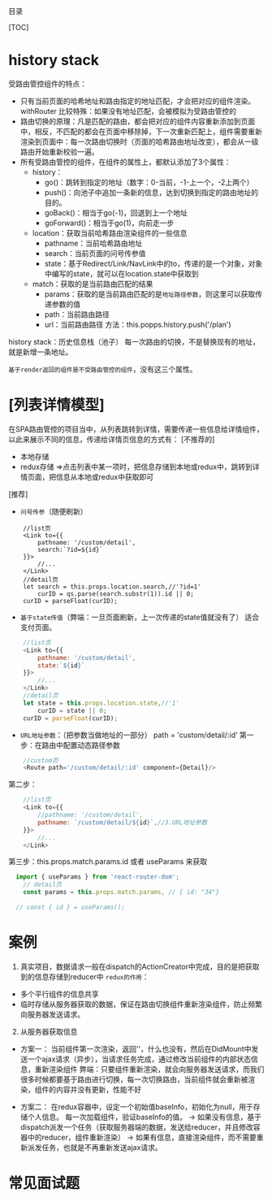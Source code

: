 目录

[TOC]

# history stack
受路由管控组件的特点：
- 只有当前页面的哈希地址和路由指定的地址匹配，才会把对应的组件渲染。
withRouter 比较特殊：如果没有地址匹配，会被模拟为受路由管控的
- 路由切换的原理：凡是匹配的路由，都会把对应的组件内容重新添加到页面中，相反，不匹配的都会在页面中移除掉，下一次重新匹配上，组件需要重新渲染到页面中：每一次路由切换时（页面的哈希路由地址改变），都会从一级路由开始重新校验一遍。
- 所有受路由管控的组件，在组件的属性上，都默认添加了3个属性：		
	+ history：
		- go()：跳转到指定的地址（数字：0-当前，-1-上一个，-2上两个）
		- push()：向池子中追加一条新的信息，达到切换到指定的路由地址的目的。
		- goBack()：相当于go(-1)，回退到上一个地址
		- goForward()：相当于go(1)，向前走一步
	+ location：获取当前哈希路由渲染组件的一些信息 
		- pathname：当前哈希路由地址
		- search：当前页面的问号传参值
		- state：基于Redirect/Link/NavLink中的to，传递的是一个对象，对象中编写的state，就可以在location.state中获取到
	+ match：获取的是当前路由匹配的结果
		- params：获取的是当前路由匹配的是`地址路径参数`，则这里可以获取传递参数的值
		- path：当前路由路径
		- url：当前路由路径
方法：this.popps.history.push('/plan')

history stack：历史信息栈（池子）
每一次路由的切换，不是替换现有的地址，就是新增一条地址。

`基于render返回的组件是不受路由管控的组件`，没有这三个属性。

# [列表详情模型]
在SPA路由管控的项目当中，从列表跳转到详情，需要传递一些信息给详情组件，以此来展示不同的信息，传递给详情页信息的方式有：
[不推荐的]
- 本地存储
- redux存储
=>点击列表中某一项时，把信息存储到本地或redux中，跳转到详情页面，把信息从本地或redux中获取即可

[推荐]
- `问号传参`（随便刷新）
```
    //list页
    <Link to={{
        pathname: '/custom/detail',
        search:`?id=${id}`
    }}>
        //...
    </Link>
    //detail页
    let search = this.props.location.search,//'?id=1'
        curID = qs.parse(search.substr(1)).id || 0;
    curID = parseFloat(curID);
```
- `基于state传值`（弊端：一旦页面刷新，上一次传递的state值就没有了）
适合支付页面。
```js
    //list页
    <Link to={{
        pathname: '/custom/detail',
        state:`${id}`
    }}>
        //...
    </Link>
    //detail页
    let state = this.props.location.state,//'1'
        curID = state || 0;
    curID = parseFloat(curID);
```
- `URL地址参数`：（把参数当做地址的一部分）
path = 'custom/detail/:id'
第一步：在路由中配置动态路径参数
```js
	//custom页
	<Route path='/custom/detail/:id' component={Detail}/>
```
第二步：
```js
	//list页
    <Link to={{
        //pathname: '/custom/detail',
        pathname: `/custom/detail/${id}`,//3.URL地址参数
    }}>
        //...
    </Link>
```
第三步：this.props.match.params.id 或者 useParams 来获取
```js
  import { useParams } from 'react-router-dom';
	// detail页
	const params = this.props.match.params, // { id: "34"}
  
  // const { id } = useParams();
```

# 案例
1. 真实项目，数据请求一般在dispatch的ActionCreator中完成，目的是把获取到的信息存储到reducer中
`redux的作用`：
- 多个平行组件的信息共享
- 临时存储从服务器获取的数据，保证在路由切换组件重新渲染组件，防止频繁向服务器发送请求。


2. 从服务器获取信息
- 方案一：
当前组件第一次渲染，返回''，什么也没有，然后在DidMount中发送一个ajax请求（异步），当请求任务完成，通过修改当前组件的内部状态信息，重新渲染组件
 弊端：只要组件重新渲染，就会向服务器发送请求，而我们很多时候都要基于路由进行切换，每一次切换路由，当前组件就会重新被渲染，组件的内容并没有更新，性能不好

- 方案二：
在redux容器中，设定一个初始值baseInfo，初始化为null，用于存储个人信息。
每一次加载组件，验证baseInfo的值。
-> 如果没有信息，基于dispatch派发一个任务（获取服务器端的数据，发送给reducer，并且修改容器中的reducer，组件重新渲染）
-> 如果有信息，直接渲染组件，而不需要重新派发任务，也就是不再重新发送ajax请求。

# 常见面试题